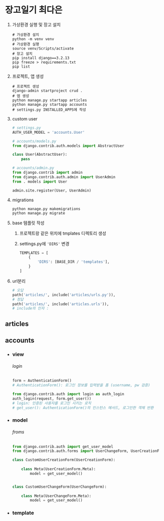 # 장고일기 최다은

1. 가상환경 실행 및 장고 설치

   ```
   # 가상환경 설치
   python -m venv venv
   # 가상환경 실행
   source venv/Scripts/activate
   # 장고 설치
   pip install django==3.2.13
   pip freeze > requirements.txt
   pip list
   ```

2. 프로젝트, 앱 생성

   ```
   # 프로젝트 생성
   django-admin startproject crud .
   # 앱 생성
   python manage.py startapp articles
   python manage.py startapp accounts
   # settings.py INSTALLED_APPS에 작성
   
   ```

3. custom user

   ```python
   # settings.py
   AUTH_USER_MODEL = 'accounts.User'
   
   # accounts/models.py
   from django.contrib.auth.models import AbstractUser
   
   class User(AbstractUser):
       pass
   
   # accounts/admin.py
   from django.contrib import admin
   from django.contrib.auth.admin import UserAdmin
   from . models import User
   
   admin.site.register(User, UserAdmin)
   ```

4. migrations

   ```
   python manage.py makemigrations
   python manage.py migrate
   ```

5. base 템플릿 작성

   1. 프로젝트랑 같은 위치에 tmplates 디렉토리 생성

   2. settings.py에 `'DIRS'` 변경

      ```python
      TEMPLATES = [
          {
              'DIRS': [BASE_DIR / 'templates'],
          }
      ]
      ```

6. url분리

   ```python
   # 오답
   path('articles/', include('articles/urls.py')),
   # 정답
   path('articles/', include('articles.urls')),
   # include의 인자 :
   ```

   

## articles









## accounts

* ### view

  ###### login

  ```python
  form = AuthenticationForm()
  # AuthenticationForm(): 로그인 정보를 입력받을 폼 (username, pw 검증)
  
  from django.contrib.auth import login as auth_login
  auth_login(request, form.get_user())
  # login: 인증된 사용자를 로그인 시키는 로직
  # get_user(): AuthenticationForm()의 인스턴스 메서드, 로그인한 객체 반환
  ```

* ### model

  ###### froms

  ```python
  from django.contrib.auth import get_user_model
  from django.contrib.auth.forms import UserChangeForm, UserCreationForm
  
  class CustomUserCreationForm(UserCreationForm):
      
      class Meta(UserCreationForm.Meta):
          model = get_user_model()
  
  
  class CustomUserChangeForm(UserChangeForm):
      
      class Meta(UserChangeForm.Meta):
          model = get_user_model()
  ```

  

* ### template